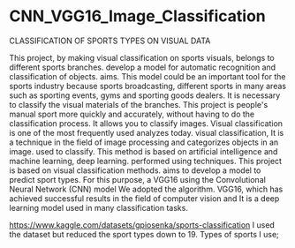 # CNN_VGG16_Image_Classification
CLASSIFICATION OF SPORTS TYPES ON VISUAL DATA

This project, by making visual classification on sports visuals, belongs to different sports branches.
develop a model for automatic recognition and classification of objects.
aims. This model could be an important tool for the sports industry because sports broadcasting,
different sports in many areas such as sporting events, gyms and sporting goods dealers.
It is necessary to classify the visual materials of the branches. This project is people's manual
sport more quickly and accurately, without having to do the classification process.
It allows you to classify images.
Visual classification is one of the most frequently used analyzes today. visual classification,
It is a technique in the field of image processing and categorizes objects in an image.
used to classify. This method is based on artificial intelligence and machine learning, deep learning.
performed using techniques. This project is based on visual classification methods.
aims to develop a model to predict sport types. For this purpose, a
VGG16 using the Convolutional Neural Network (CNN) model
We adopted the algorithm. VGG16, which has achieved successful results in the field of computer vision and
It is a deep learning model used in many classification tasks.

https://www.kaggle.com/datasets/gpiosenka/sports-classification 
I used the dataset but reduced the sport types down to 19. Types of sports I use;
